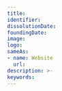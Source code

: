 ```yaml
---
title: 
identifier: 
dissolutionDate:
foundingDate: 
image: 
logo:
sameAs:
- name: Website
  url: 
description: >-
keywords:
---
```

